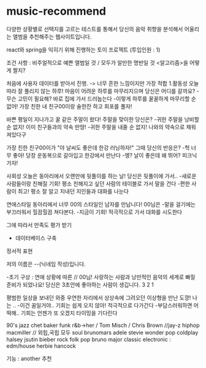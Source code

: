 # music-recommend
다양한 상황별로 선택지를 고르는 테스트를 통해서 당신의 음악 취향을 분석해서 어울리는 앨범을 추천해주는 웹사이트입니다.

react와 spring을 익히기 위해 진행하는 토이 프로젝트 (투입인원 : 1)

조건 사항 : 비주얼적으로 예쁜 앨범일 것 / 모두가 알만한 명반일 것
<알고리즘>을 어떻게 짤지?

처음에 사용자 데이터를 받아서 진행. 
-> 너무 흔한 느낌이지만 가장 적합
1.활동성
오늘따라 잘 풀리지 않는 하루! 마음이 어려운 하루를 마무리지으며 당신은 어디를 갈까요?
-무슨 고민이 필요해? 바로 집에 가서 드러눕는다
-이렇게 하루를 꿀꿀하게 마무리할 순 없어! 가장 친한 내 친구00이랑 술한잔 하고 회포를 풀자! 

바쁜 평일이 지나가고 꿀 같은 주말이 왔다! 주말을 맞이한 당신은?
-귀한 주말을 낭비할 순 없지! 이미 친구들과의 약속 만땅!
-귀한 주말을 내줄 순 없지! 나와의 약속으로 채워져있다구

가장 친한 친구00이가 "야 날씨도 좋은데 한강 러닝하자!" 그때 당신의 반응은?
-헉 너무 좋아! 당장 운동복으로 갈아입고 한강에서 만난다
-엥? 날이 좋은데 왜 뛰어? 피크닉 가자!

사회성
오늘은 동아리에서 오랜만에 뒷풀이를 하는 날! 당신은 뒷풀이에 가서.. 
-새로운 사람들이랑 친해질 기회! 평소 친해지고 싶던 사람의 테이블로 가서 말을 건다
-편한 사람이 최고! 평소 잘 알고 지내던 지인들과 대화를 나눈다

연애스타일
동아리에서 너무 00의 스타일인 남자를 만납니다! 00님은
-말을 걸기에는 부끄러워서 힐끔힐끔 쳐다본다.
-지금이 기회! 적극적으로 가서 대화를 시도한다





그에 따라서 만족도 평가 받기
- 데이터베이스 구축


정서적 표현

저의 이름은 --(닉네임 작성)입니다.


-초기 구상 : 연애 상황에 따른
// 00님! 사랑하는 사람과 낭만적인 음악의 세계로 빠질 준비가 되었나요!
당신은 3초안에 좋아하는 사람이 생깁니다. 
3 2 1

평범한 일상을 보내던 와중 우연한 자리에서 상상속에 그려오던 이상형을 만난 도깡! 나는 ..
-이건 꿈일거야.. 기회는 쉽게 오지 않아! 적극적으로 다가간다
-부담스러워하면 어떡해.. 기회는 언젠가 또 오겠지 타이밍을 기다린다














90's
jazz chet baker
funk
r&b->her / Tom Misch / Chris Brown 
//jay-z
hiphop macmiller // 외힙,국힙 모두
soul brunomars adele stevie wonder
pop coldplay halsey jsutin bieber
rock
folk pop bruno major
classic
electronic : edm/house
herbie hancock


기능 : another 추천 
